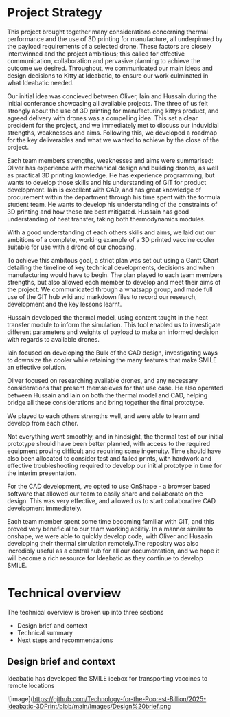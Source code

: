 # Project Strategy

This project brought together many considerations concerning thermal performance and the use of 3D printing for manufacture, all underpinned by the payload requirements of a selected drone. These factors are closely intertwinned and the project ambitious; this called for effective communication, collaboration and pervasive planning to achieve the outcome we desired. Throughout, we communicated our main ideas and design decisions to Kitty at Ideabatic, to ensure our work culminated in what Ideabatic needed.

Our initial idea was concieved between Oliver, Iain and Hussain during the initial conferance showcasing all available projects. The three of us felt strongly about the use of 3D printing for manufacturing kittys product, and agreed delivery with drones was a compelling idea. This set a clear precident for the project, and we immediately met to discuss our induvidial strengths, weaknesses and aims. Following this, we developed a roadmap for the key deliverables and what we wanted to achieve by the close of the project.

Each team members strengths, weaknesses and aims were summarised:
Oliver has experience with mechanical design and building drones, as well as practical 3D printing knowledge. He has experience programming, but wants to develop those skills and his understanding of GIT for product development. 
Iain is excellent with CAD, and has great knowledge of procurement within the department through his time spent with the formula student team. He wants to develop his understanding of the constraints of 3D printing and how these are best mitigated.
Hussain has good understanding of heat transfer, taking both thermodynamics modules. 

With a good understanding of each others skills and aims, we laid out our ambitions of a complete, working example of a 3D printed vaccine cooler suitable for use with a drone of our choosing. 

To achieve this ambitous goal, a strict plan was set out using a Gantt Chart detailing the timeline of key technical developments, decisions and when manufacturing would have to begin. The plan played to each team members strengths, but also allowed each member to develop and meet their aims of the project. We communicated through a whatsapp group, and made full use of the GIT hub wiki and markdown files to record our research, development and the key lessons learnt. 

Hussain developed the thermal model, using content taught in the heat transfer module to inform the simulation. This tool enabled us to investigate different parameters and weights of payload to make an informed decision with regards to available drones. 

Iain focused on developing the Bulk of the CAD design, investigating ways to downsize the cooler while retaining the many features that make SMILE an effective solution. 

Oliver focused on researching available drones, and any necessary considerations that present themseleves for that use case. He also operated between Hussain and Iain on both the thermal model and CAD, helping bridge all these considerations and bring together the final prototype.

We played to each others strengths well, and were able to learn and develop from each other.

Not everything went smoothly, and in hindsight, the thermal test of our initial prototype should have been better planned, with access to the required equipment proving difficult and requiring some ingenuity. Time should have also been allocated to consider test and failed prints, with hardwork and effective troubleshooting required to develop our initial prototype in time for the interim presentation.  

For the CAD development, we opted to use OnShape - a browser based software that allowed our team to easily share and collaborate on the design. This was very effective, and allowed us to start collaborative CAD development immediately. 

Each team member spent some time becoming familiar with GIT, and this proved very beneficial to our team working abilitiy. In a manner similar to onshape, we were able to quickly develop code, with Oliver and Husaain developing their thermal simulation remotely.The repositry was also incredibly useful as a central hub for all our documentation, and we hope it will become a rich resource for Ideabatic as they continue to develop SMILE.



# Technical overview
The technical overview is broken up into three sections
* Design brief and context 
* Technical summary
* Next steps and recommendations

## Design brief and context
Ideabatic has developed the SMILE icebox for transporting vaccines to remote locations 

![image](https://github.com/Technology-for-the-Poorest-Billion/2025-ideabatic-3DPrint/blob/main/Images/Design%20brief.png
